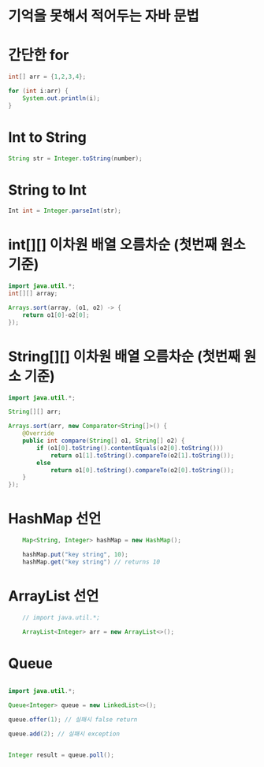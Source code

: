 # 기억을 못해서 적어두는 자바 문법

# 간단한 for

```java
int[] arr = {1,2,3,4};

for (int i:arr) {
    System.out.println(i);
}

```

# Int to String

```java
String str = Integer.toString(number);
```

# String to Int

```java
Int int = Integer.parseInt(str);
```

# int[][] 이차원 배열 오름차순 (첫번째 원소 기준)

```java
import java.util.*;
int[][] array;

Arrays.sort(array, (o1, o2) -> {
    return o1[0]-o2[0];
});
```

# String[][] 이차원 배열 오름차순 (첫번째 원소 기준)

```java
import java.util.*;

String[][] arr;

Arrays.sort(arr, new Comparator<String[]>() {
    @Override
    public int compare(String[] o1, String[] o2) {
        if (o1[0].toString().contentEquals(o2[0].toString()))
            return o1[1].toString().compareTo(o2[1].toString());
        else
            return o1[0].toString().compareTo(o2[0].toString());
    }
});
```

# HashMap 선언

```java
    Map<String, Integer> hashMap = new HashMap();

    hashMap.put("key string", 10);
    hashMap.get("key string") // returns 10
```

# ArrayList 선언

```java
    // import java.util.*;

    ArrayList<Integer> arr = new ArrayList<>();
```

# Queue

```java

import java.util.*;

Queue<Integer> queue = new LinkedList<>();

queue.offer(1); // 실패시 false return

queue.add(2); // 실패시 exception


Integer result = queue.poll();
```
